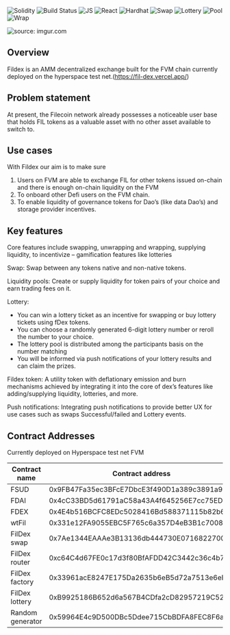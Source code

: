 

![Solidity](https://img.shields.io/badge/solidity-yellow?style=for-the-badge&logo=solidity)
![Build Status](https://img.shields.io/badge/build-passing-green?style=for-the-badge&logo=build)
![JS](https://img.shields.io/badge/javascript-yellowgreen?style=for-the-badge&logo=javascript)
![React](https://img.shields.io/badge/react-blue?style=for-the-badge&logo=react)
![Hardhat](https://img.shields.io/badge/hardhat-important?style=for-the-badge&logo=hardhat)
![Swap](https://img.shields.io/badge/swap-orange?style=for-the-badge&logo=swap)
![Lottery](https://img.shields.io/badge/lottery-lightgrey?style=for-the-badge)
![Pool](https://img.shields.io/badge/pool-blueviolet?style=for-the-badge)
![Wrap](https://img.shields.io/badge/wrap%2Funwrap-9cf?style=for-the-badge)






<img src="https://i.imgur.com/V6X1J6d.png" title="source: imgur.com" /></a>

## Overview




Fildex is an AMM decentralized exchange built for the FVM chain currently deployed on the hyperspace test net.(https://fil-dex.vercel.app/)


## Problem statement


At present, the Filecoin network already possesses a noticeable user base that holds FIL tokens as a valuable asset with no other asset available to switch to.


## Use cases


With Fildex our aim is to make sure



1. Users on FVM are able to exchange FIL for other tokens issued on-chain and there is enough on-chain liquidity on the FVM
2.  To onboard other Defi users on the FVM chain.
3. To enable liquidity of governance tokens for Dao’s (like data Dao’s) and storage provider incentives.


## Key features




Core features include swapping, unwrapping and wrapping, supplying liquidity, to incentivize – gamification features like lotteries

Swap: Swap between any tokens native and non-native tokens. 

Liquidity pools: Create or supply liquidity for token pairs of your choice and earn trading fees on it.

Lottery: 

* You can win a lottery ticket as an incentive for swapping or buy lottery tickets using fDex tokens.
* You can choose a randomly generated 6-digit lottery number or reroll the number to your choice.
* The lottery pool is distributed among the participants basis on the number matching
* You will be informed via push notifications of your lottery results and can claim the prizes.

Fildex token: A utility token with deflationary emission and burn mechanisms achieved by integrating it into the core of dex’s features like adding/supplying liquidity, lotteries, and more.

Push notifications: Integrating push notifications to provide better UX for use cases such as swaps Successful/failed and Lottery events.


## Contract Addresses


Currently deployed on Hyperspace test net FVM

| Contract name    | Contract address                           |
| ---------------- | ------------------------------------------ |
| FSUD             | 0x9FB47Fa35ec3BFcE7DbcE3f490D1a389c3891a90 |
| FDAI             | 0x4cC33BD5d61791aC58a43A4f645256E7cc75ED1c |
| FDEX             | 0x4E4b516BCFC8EDc5028416Bd588371115b82b65e |
| wtFil            | 0x331e12FA9055EBC5F765c6a357D4eB3B1c7008cD |
| FilDex swap      | 0x7Ae1344EAAAe3B13136db444730E071682270004 |
| FilDex router    | 0xc64C4d67FE0c17d3f80BfAFDD42C3442c36c4b7A |
| FilDex factory   | 0x33961acE8247E175Da2635b6eB5d72a7513e6eF5 |
| FilDex lottery   | 0xB9925186B652d6a567B4CDfa2cD82957219C52b3 |
| Random generator | 0x59964E4c9D500DBc5Ddee715CbBDFA8FEC8F6ad4 |

